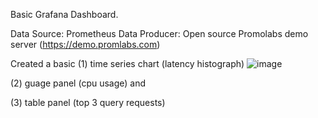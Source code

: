 Basic Grafana Dashboard. 

Data Source: Prometheus
Data Producer: Open source Promolabs demo server (https://demo.promlabs.com)

Created a basic 
(1) time series chart (latency histograph)
![image](https://github.com/user-attachments/assets/4a18358f-1836-4124-80ea-510870dbd593)

(2) guage panel (cpu usage) and 


(3) table panel (top 3 query requests)
